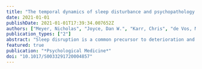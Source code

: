 ```yaml
---
title: "The temporal dynamics of sleep disturbance and psychopathology in psychosis: a digital sampling study"
date: 2021-01-01
publishDate: 2021-01-01T17:39:34.007652Z
authors: ["Meyer, Nicholas", "Joyce, Dan W.", "Karr, Chris", "de Vos, Maarten", "Dijk, Derk-Jan", "Jacobson, Nicholas C.", "MacCabe, James H."]
publication_types: ["2"]
abstract: "Sleep disruption is a common precursor to deterioration and relapse in people living with psychotic disorders. Understanding the temporal relationship between sleep and psychopathology is important for identifying and developing interventions which target key variables that contribute to relapse."
featured: true
publication: "*Psychological Medicine*"
doi: "10.1017/S0033291720004857"
---
```


